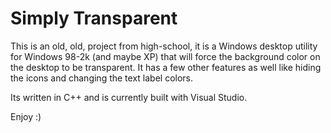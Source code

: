 # Simply Transparent

This is an old, old, project from high-school, it is a Windows desktop utility for Windows 98-2k (and maybe XP) that will force the background color on the desktop to be transparent.  It has a few other features as well like hiding the icons and changing the text label colors.

Its written in C++ and is currently built with Visual Studio.

Enjoy :)